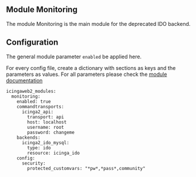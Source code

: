 ## Module Monitoring

The module Monitoring is the main module for the deprecated IDO backend.

## Configuration

The general module parameter `enabled` be applied here.

For every config file, create a dictionary with sections as keys and the parameters as values. For all parameters please check the [module documentation](https://icinga.com/docs/icinga-web/latest/doc/03-Configuration/#configuration)

```
icingaweb2_modules:
  monitoring:
    enabled: true
    commandtransports:
      icinga2_api:
        transport: api
        host: localhost
        username: root
        password: changeme
    backends:
      icinga2_ido_mysql:
        type: ido
        resource: icinga_ido
    config:
      security:
        protected_customvars: "*pw*,*pass*,community"
```
